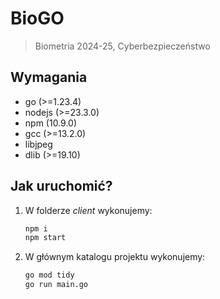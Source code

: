 # BioGO
> Biometria 2024-25, Cyberbezpieczeństwo

## Wymagania

- go (>=1.23.4)
- nodejs (>=23.3.0)
- npm (10.9.0)
- gcc (>=13.2.0)
- libjpeg
- dlib (>=19.10)

## Jak uruchomić?

1. W folderze *client* wykonujemy:
   ```bash
   npm i
   npm start
   ```
2. W głównym katalogu projektu wykonujemy:
   ```bash
   go mod tidy
   go run main.go
   ```
